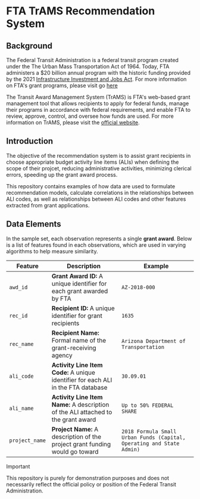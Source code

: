 # FTA TrAMS Recommendation System

## Background

The Federal Transit Administration is a federal transit program created under the The Urban Mass Transportation Act of 1964. Today, FTA administers a $20 billion annual program with the historic funding provided by the 2021 [Infrastructure Investment and Jobs Act](https://www.transit.dot.gov/iija). For more information on FTA's grant programs, please visit go [here](https://www.transit.dot.gov/grants)

The Transit Award Management System (TrAMS) is FTA's web-based grant management tool that allows recipients to apply for federal funds, manage their programs in accordance with federal requirements, and enable FTA to review, approve, control, and oversee how funds are used. For more information on TrAMS, please visit the [official website](https://www.transit.dot.gov/funding/grantee-resources/teamtrams/transit-award-management-system-trams).

## Introduction

The objective of the recommendation system is to assist grant recipients in choose appropriate budget activity line items (ALIs) when defining the scope of their projcet, reducing administrative activities, minimizing clerical errors, speeding up the grant award process.

This repository contains examples of how data are used to formulate recommendation models, calculate correlations in the relationships between ALI codes, as well as relationships between ALI codes and other features extracted from grant applications.

## Data Elements

In the sample set, each observation represents a single **grant award**. Below is a list of features found in each observations, which are used in varying algorithms to help measure similarity.

| Feature    | Description | Example |
| ---------- | ----------- | ------- |
| `awd_id`   | **Grant Award ID:** A unique identifier for each grant awarded by FTA | `AZ-2018-000` |
| `rec_id`   | **Recipient ID:** A unique identifier for grant recipients | `1635` |
| `rec_name` | **Recipient Name:** Formal name of the grant-receiving agency | `Arizona Department of Transportation` |
| `ali_code` | **Activity Line Item Code:** A unique identifier for each ALI in the FTA database | `30.09.01` |
| `ali_name` | **Activity Line Item Name:** A description of the ALI attached to the grant award | `Up to 50% FEDERAL SHARE` |
| `project_name` | **Project Name:** A description of the project grant funding would go toward | `2018 Formula Small Urban Funds (Capital, Operating and State Admin)` |


> [!IMPORTANT]
> This repository is purely for demonstration purposes and does not necessarily reflect the official policy or position of the Federal Transit Administration.
